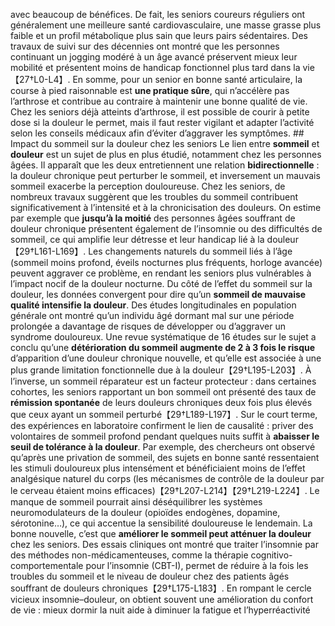 avec beaucoup de bénéfices. De fait, les seniors coureurs réguliers ont généralement une meilleure santé cardiovasculaire, une masse grasse plus faible et un profil métabolique plus sain que leurs pairs sédentaires. Des travaux de suivi sur des décennies ont montré que les personnes continuant un jogging modéré à un âge avancé préservent mieux leur mobilité et présentent moins de handicap fonctionnel plus tard dans la vie【27†L0-L4】. En somme, pour un senior en bonne santé articulaire, la course à pied raisonnable est **une pratique sûre**, qui n’accélère pas l’arthrose et contribue au contraire à maintenir une bonne qualité de vie. Chez les seniors déjà atteints d’arthrose, il est possible de courir à petite dose si la douleur le permet, mais il faut rester vigilant et adapter l’activité selon les conseils médicaux afin d’éviter d’aggraver les symptômes. ## Impact du sommeil sur la douleur chez les seniors Le lien entre **sommeil** et **douleur** est un sujet de plus en plus étudié, notamment chez les personnes âgées. Il apparaît que les deux entretiennent une relation **bidirectionnelle** : la douleur chronique peut perturber le sommeil, et inversement un mauvais sommeil exacerbe la perception douloureuse. Chez les seniors, de nombreux travaux suggèrent que les troubles du sommeil contribuent significativement à l’intensité et à la chronicisation des douleurs. On estime par exemple que **jusqu’à la moitié** des personnes âgées souffrant de douleur chronique présentent également de l’insomnie ou des difficultés de sommeil, ce qui amplifie leur détresse et leur handicap lié à la douleur【29†L161-L169】. Les changements naturels du sommeil liés à l’âge (sommeil moins profond, éveils nocturnes plus fréquents, horloge avancée) peuvent aggraver ce problème, en rendant les seniors plus vulnérables à l’impact nocif de la douleur nocturne. Du côté de l’effet du sommeil sur la douleur, les données convergent pour dire qu’un **sommeil de mauvaise qualité intensifie la douleur**. Des études longitudinales en population générale ont montré qu’un individu âgé dormant mal sur une période prolongée a davantage de risques de développer ou d’aggraver un syndrome douloureux. Une revue systématique de 16 études sur le sujet a conclu qu’une **détérioration du sommeil augmente de 2 à 3 fois le risque** d’apparition d’une douleur chronique nouvelle, et qu’elle est associée à une plus grande limitation fonctionnelle due à la douleur【29†L195-L203】. À l’inverse, un sommeil réparateur est un facteur protecteur : dans certaines cohortes, les seniors rapportant un bon sommeil ont présenté des taux de **rémission spontanée** de leurs douleurs chroniques deux fois plus élevés que ceux ayant un sommeil perturbé【29†L189-L197】. Sur le court terme, des expériences en laboratoire confirment le lien de causalité : priver des volontaires de sommeil profond pendant quelques nuits suffit à **abaisser le seuil de tolérance à la douleur**. Par exemple, des chercheurs ont observé qu’après une privation de sommeil, des sujets en bonne santé ressentaient les stimuli douloureux plus intensément et bénéficiaient moins de l’effet analgésique naturel du corps (les mécanismes de contrôle de la douleur par le cerveau étaient moins efficaces)【29†L207-L214】【29†L219-L224】. Le manque de sommeil pourrait ainsi déséquilibrer les systèmes neuromodulateurs de la douleur (opioïdes endogènes, dopamine, sérotonine…), ce qui accentue la sensibilité douloureuse le lendemain. La bonne nouvelle, c’est que **améliorer le sommeil peut atténuer la douleur** chez les seniors. Des essais cliniques ont montré que traiter l’insomnie par des méthodes non-médicamenteuses, comme la thérapie cognitivo-comportementale pour l’insomnie (CBT-I), permet de réduire à la fois les troubles du sommeil et le niveau de douleur chez des patients âgés souffrant de douleurs chroniques【29†L175-L183】. En rompant le cercle vicieux insomnie–douleur, on obtient souvent une amélioration du confort de vie : mieux dormir la nuit aide à diminuer la fatigue et l’hyperréactivité